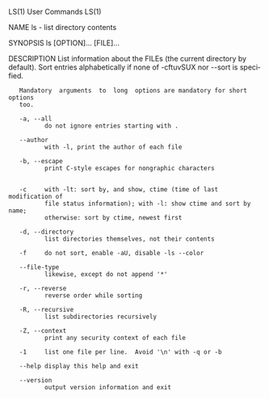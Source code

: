 LS(1) User Commands LS(1)

NAME
ls - list directory contents

SYNOPSIS
ls [OPTION]... [FILE]...

DESCRIPTION
List information about the FILEs (the current directory by default).
Sort entries alphabetically if none of -cftuvSUX nor --sort is speci‐
fied.

       Mandatory  arguments  to  long  options are mandatory for short options
       too.

       -a, --all
              do not ignore entries starting with .

       --author
              with -l, print the author of each file

       -b, --escape
              print C-style escapes for nongraphic characters


       -c     with -lt: sort by, and show, ctime (time of last modification of
              file status information); with -l: show ctime and sort by  name;
              otherwise: sort by ctime, newest first

       -d, --directory
              list directories themselves, not their contents

       -f     do not sort, enable -aU, disable -ls --color

       --file-type
              likewise, except do not append '*'

       -r, --reverse
              reverse order while sorting

       -R, --recursive
              list subdirectories recursively

       -Z, --context
              print any security context of each file

       -1     list one file per line.  Avoid '\n' with -q or -b

       --help display this help and exit

       --version
              output version information and exit
